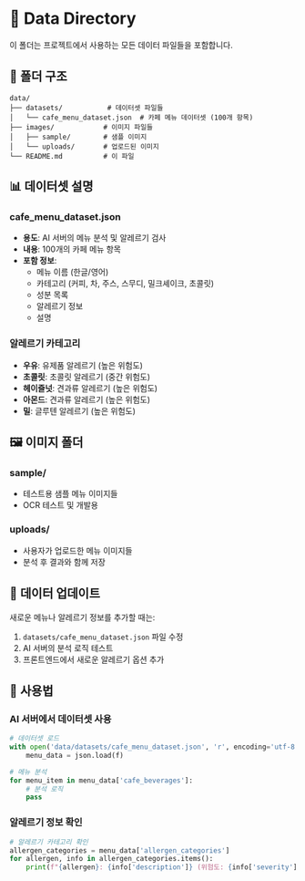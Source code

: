 # 📁 Data Directory

이 폴더는 프로젝트에서 사용하는 모든 데이터 파일들을 포함합니다.

## 📂 폴더 구조

```
data/
├── datasets/           # 데이터셋 파일들
│   └── cafe_menu_dataset.json  # 카페 메뉴 데이터셋 (100개 항목)
├── images/            # 이미지 파일들
│   ├── sample/        # 샘플 이미지
│   └── uploads/       # 업로드된 이미지
└── README.md          # 이 파일
```

## 📊 데이터셋 설명

### cafe_menu_dataset.json
- **용도**: AI 서버의 메뉴 분석 및 알레르기 검사
- **내용**: 100개의 카페 메뉴 항목
- **포함 정보**:
  - 메뉴 이름 (한글/영어)
  - 카테고리 (커피, 차, 주스, 스무디, 밀크셰이크, 초콜릿)
  - 성분 목록
  - 알레르기 정보
  - 설명

### 알레르기 카테고리
- **우유**: 유제품 알레르기 (높은 위험도)
- **초콜릿**: 초콜릿 알레르기 (중간 위험도)
- **헤이즐넛**: 견과류 알레르기 (높은 위험도)
- **아몬드**: 견과류 알레르기 (높은 위험도)
- **밀**: 글루텐 알레르기 (높은 위험도)

## 🖼️ 이미지 폴더

### sample/
- 테스트용 샘플 메뉴 이미지들
- OCR 테스트 및 개발용

### uploads/
- 사용자가 업로드한 메뉴 이미지들
- 분석 후 결과와 함께 저장

## 🔄 데이터 업데이트

새로운 메뉴나 알레르기 정보를 추가할 때는:
1. `datasets/cafe_menu_dataset.json` 파일 수정
2. AI 서버의 분석 로직 테스트
3. 프론트엔드에서 새로운 알레르기 옵션 추가

## 📝 사용법

### AI 서버에서 데이터셋 사용
```python
# 데이터셋 로드
with open('data/datasets/cafe_menu_dataset.json', 'r', encoding='utf-8') as f:
    menu_data = json.load(f)

# 메뉴 분석
for menu_item in menu_data['cafe_beverages']:
    # 분석 로직
    pass
```

### 알레르기 정보 확인
```python
# 알레르기 카테고리 확인
allergen_categories = menu_data['allergen_categories']
for allergen, info in allergen_categories.items():
    print(f"{allergen}: {info['description']} (위험도: {info['severity']})")
``` 